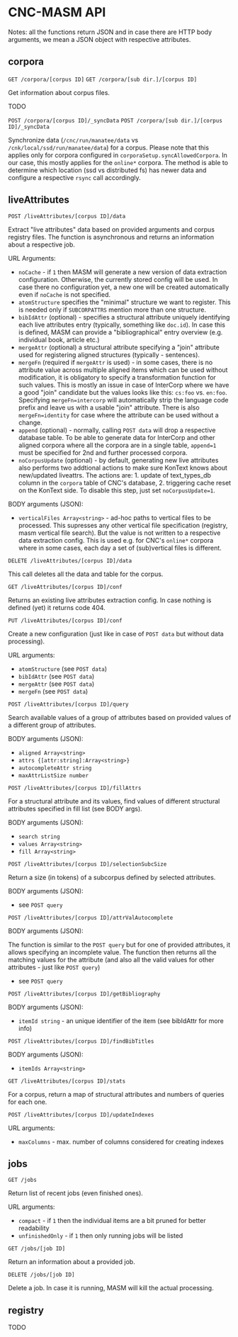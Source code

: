 # CNC-MASM API

Notes: all the functions return JSON and in case there are HTTP body arguments,
we mean a JSON object with respective attributes.

## corpora

`GET /corpora/[corpus ID]`
`GET /corpora/[sub dir.]/[corpus ID]`

Get information about corpus files.

TODO


`POST /corpora/[corpus ID]/_syncData`
`POST /corpora/[sub dir.]/[corpus ID]/_syncData`

Synchronize data (`/cnc/run/manatee/data` vs `/cnk/local/ssd/run/manatee/data`)
for a corpus. Please note that this applies only for corpora configured in
`corporaSetup.syncAllowedCorpora`. In our case, this mostly applies for the
`online*` corpora. The method is able to determine which location (ssd vs distributed fs) has newer data and configure a respective `rsync` call accordingly.

## liveAttributes

`POST /liveAttributes/[corpus ID]/data`

Extract "live attributes" data based on provided arguments and corpus registry files. The function is asynchronous and returns an information about a respective job.

URL Arguments:

* `noCache` - if `1` then MASM will generate a new version of data extraction configuration. Otherwise, the currently stored config will be used. In case there no configuration yet, a new one will be created automatically even if `noCache` is not specified.
* `atomStructure` specifies the "minimal" structure we want to register. This is needed only if `SUBCORPATTRS` mention more than one structure.
* `bibIdAttr` (optional) - specifies a structural attribute uniquely identifying each live attributes entry (typically, something like `doc.id`). In case this is defined, MASM can provide a "bibliographical" entry overview (e.g. individual book, article etc.)
* `mergeAttr` (optional) a structural attribute specifying a "join" attribute used for registering aligned structures (typically - sentences).
* `mergeFn` (required if `mergeAttr` is used) - in some cases, there is no attribute value across multiple aligned items which can be used without modification, it is obligatory to specify a transformation function for such values. This is mostly an issue in case of InterCorp where we have a good "join" candidate but the values looks like this: `cs:foo` vs. `en:foo`. Specifying `mergeFn=intercorp` will automatically strip the language code prefix and leave us with a usable "join" attribute. There is also `mergeFn=identity` for case where the attribute can be used without a change.
* `append` (optional) - normally, calling `POST data` will drop a respective database table. To be able to generate data for InterCorp and other aligned corpora where all the corpora are in a single table, `append=1` must be specified for 2nd and further processed corpora.
* `noCorpusUpdate` (optional) - by default, generating new live attributes also performs two addtional actions to make sure KonText knows about new/updated liveattrs. The actions are: 1. update of text_types_db column in the `corpora` table of CNC's database, 2. triggering cache reset on the KonText side. To disable this step, just set `noCorpusUpdate=1`.


BODY arguments (JSON):

* `verticalFiles Array<string>` - ad-hoc paths to vertical files to be processed. This supresses any other vertical file specification (registry, masm vertical file search). But the value is not written to a respective data extraction config.
This is used e.g. for CNC's `online*` corpora where in some cases, each day a set of (sub)vertical files is different.

`DELETE /liveAttributes/[corpus ID]/data`

This call deletes all the data and table for the corpus.


`GET /liveAttributes/[corpus ID]/conf`

Returns an existing live attributes extraction config. In case nothing is defined (yet) it returns code 404.

`PUT /liveAttributes/[corpus ID]/conf`

Create a new configuration (just like in case of `POST data` but without data processing).

URL arguments:

* `atomStructure` (see `POST data`)
* `bibIdAttr` (see `POST data`)
* `mergeAttr` (see `POST data`)
* `mergeFn` (see `POST data`)

`POST /liveAttributes/[corpus ID]/query`

Search available values of a group of attributes based on provided values of a
different group of attributes.

BODY arguments (JSON):

* `aligned Array<string>`
* `attrs {[attr:string]:Array<string>}`
* `autocompleteAttr string`
* `maxAttrListSize number`


`POST /liveAttributes/[corpus ID]/fillAttrs`

For a structural attribute and its values, find values of different structural attributes specified in fill list (see BODY args).

BODY arguments (JSON):

* `search string`
* `values Array<string>`
* `fill Array<string>`

`POST /liveAttributes/[corpus ID]/selectionSubcSize`

Return a size (in tokens) of a subcorpus defined by selected attributes.

BODY arguments (JSON):

- see `POST query`

`POST /liveAttributes/[corpus ID]/attrValAutocomplete`

BODY arguments (JSON):

The function is similar to the `POST query` but for one of provided attributes, it allows specifying an incomplete value. The function then returns all the matching values for the attribute (and also all the valid values for other attributes - just like `POST query`)

- see `POST query`

`POST /liveAttributes/[corpus ID]/getBibliography`

BODY arguments (JSON):

* `itemId string` - an unique identifier of the item (see bibIdAttr for more info)

`POST /liveAttributes/[corpus ID]/findBibTitles`

BODY arguments (JSON):

* `itemIds Array<string>`

`GET /liveAttributes/[corpus ID]/stats`

For a corpus, return a map of structural attributes and numbers of queries for each one.

`POST /liveAttributes/[corpus ID]/updateIndexes`

URL arguments:

* `maxColumns` - max. number of columns considered for creating indexes



## jobs

`GET /jobs`

Return list of recent jobs (even finished ones).

URL arguments:

* `compact` - if `1` then the individual items are a bit pruned for better readability
* `unfinishedOnly` - if `1` then only running jobs will be listed

`GET /jobs/[job ID]`

Return an information about a provided job.

`DELETE /jobs/[job ID]`

Delete a job. In case it is running, MASM will kill the actual processing.


## registry

TODO